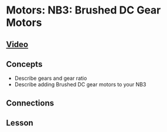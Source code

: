 # Motors: NB3: Brushed DC Gear Motors

## [Video]()

## Concepts
- Describe gears and gear ratio
- Describe adding Brushed DC gear motors to your NB3

## Connections

## Lesson
